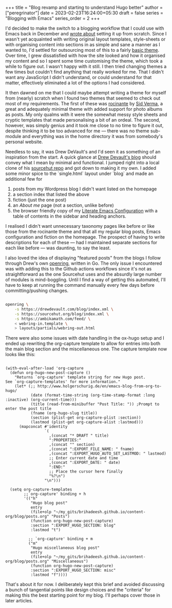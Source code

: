+++
title = "Blog revamp and starting to understand Hugo better"
author = ["peregrinator"]
date = 2023-02-23T16:24:00+05:30
draft = false
series = "Blogging with Emacs"
series_order = 2
+++

I'd decided to make the switch to a blogging workflow that I could use
with Emacs back in December and [wrote about](/blog/2022/12/hugo-org-and-starting-over-at-a-new-blog.html) setting it up from
scratch. Since I wasn't yet acquainted with writing original layout
templates, style-sheets or with organising content into sections in as
simple and sane a manner as I wanted to, I'd settled for outsourcing
most of this to a fairly [basic theme](https:/github.com/LukasJoswiak/etch). Over time, I grew dissatisfied
with how the site looked and how it organised my content and so I
spent some time customising the theme, which took a while to figure
out. I wasn't happy with it still. I then tried changing themes a few
times but couldn't find anything that really worked for me. That I
didn't want any JavaScript I didn't understand, or could understand
for that matter, effectively eliminated a lot of the options I had
considered.

It then dawned on me that I could maybe attempt writing a theme for
myself from (nearly) scratch when I found two themes that seemed to
check out most of my requirements. The first of these was [rocinante](https://github.com/mavidser/hugo-rocinante/) by
[Sid Verma](https://github.com/mavidser), a great and adequately minimal theme with added support for
photo albums as posts. My only qualms with it were the somewhat messy
style sheets and cryptic templates that made personalising a bit of an
ordeal. The second, however, was simply genius and it took me close to
no time to figure it out, despite thinking it to be too advanced for
me — there was no theme sub-module and everything was in the home
directory it was from somebody's personal website.

Needless to say, it was Drew DeVault's and I'd seen it as something of
an inspiration from the start. A quick glance at [Drew Devault's blog](https://drewdevault.com)
should convey what I mean by minimal and functional. I jumped right
into a local clone of his [sourcehut repo](https://git.sr.ht/~sircmpwn/drewdevault.com) and got down to making it my
own. I added some minor spice to the \`single.html\` layout under \`blog\`
and made an additional few for

1.  posts from my Wordpress blog I didn't want listed on the homepage
2.  a section index that listed the above
3.  fiction (just the one post)
4.  an _About me_ page (not a section, unlike before)
5.  the browser friendly copy of my [Literate Emacs Configuration](/emacs/literate_emacs_configuration.html) with
    a table of contents in the sidebar and heading anchors.

I realised I didn't want unnecessary taxonomy pages like before or
like those from the rocinante theme and that all my regular blog
posts, Emacs configuration and fiction on the homepage. The prospect
of having to write descriptions for each of these — had I maintained
separate sections for each like before — was daunting, to say the
least.

I also loved the idea of displaying "featured posts" from the blogs I
follow through Drew's own [openring](https://git.sr.ht/~sircmpwn/openring), written in Go. The only issue I
encountered was with adding this to the Github actions workflows since
it's not as straightforward as the one Sourcehut uses and the absurdly
large number of modules is mind-boggling. Until I find a way of
getting this automated, I'll have to keep at running the command
manually every few days before committing/pushing changes.

```sh

openring \
    -s https://drewdevault.com/blog/index.xml \
    -s https://sourcehut.org/blog/index.xml \
    -s https://ambikamath.com/feed/ \
    < webring-in.template \
    > layouts/partials/webring-out.html
```

There were also some issues with date handling in the ox-hugo setup
and I ended up rewriting the org-capture template to allow for entries
into both the main blog section and the miscellaneous one. The capture
template now looks like this:

```emacs-lisp

(with-eval-after-load 'org-capture
  (defun org-hugo-new-post-capture ()
    "Returns `org-capture' template string for new Hugo post.
See `org-capture-templates' for more information."
    (let* (;; http://www.holgerschurig.de/en/emacs-blog-from-org-to-hugo/
           (date (format-time-string (org-time-stamp-format :long :inactive) (org-current-time)))
           (title (read-from-minibuffer "Post Title: ")) ;Prompt to enter the post title
           (fname (org-hugo-slug title))
           (section (plist-get org-capture-plist :section))
           (lastmod (plist-get org-capture-alist :lastmod)))
      (mapconcat #'identity
                 `(
                   ,(concat "* DRAFT " title)
                   ":PROPERTIES:"
                   ,(concat "" section)
                   ,(concat ":EXPORT_FILE_NAME: " fname)
                   ,(concat ":EXPORT_HUGO_AUTO_SET_LASTMOD: " lastmod)
                   ;; Enter current date and time
                   ,(concat ":EXPORT_DATE: " date)
                   ":END:"
                   ;; Place the cursor here finally
                   "%?\n")
                 "\n")))

  (setq org-capture-templates
        ;;`org-capture' binding + h
        '(("h"
           "Hugo blog post"
           entry
           (file+olp "~/my_gits/brihadeesh.github.io/content-org/blog/posts.org" "Posts")
           (function org-hugo-new-post-capture)
           :section ":EXPORT_HUGO_SECTION: blog"
           :lastmod "t")

          ;; `org-capture' binding + m
          ("m"
           "Hugo miscellaneous blog post"
           entry
           (file+olp "~/my_gits/brihadeesh.github.io/content-org/blog/posts.org" "Miscellaneous")
           (function org-hugo-new-post-capture)
           :section ":EXPORT_HUGO_SECTION: misc"
           :lastmod "f"))))
```

That's about it for now. I deliberately kept this brief and avoided
discussing a bunch of tangential points like design choices and the
"criteria" for making this the best starting point for my blog. I'll
perhaps cover those in later articles.
